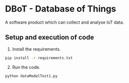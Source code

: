 # DBoT - Database of Things

A software product which can collect and analyse IoT data.

## Setup and execution of code

1. Install the requirements.

```bash
pip install -r requirements.txt
```

2. Run the code.

```bash
python dataModelTest1.py
```
